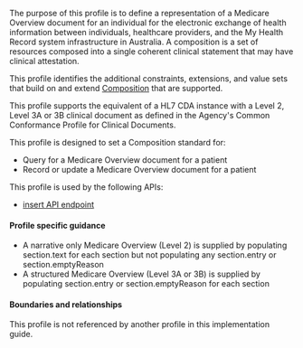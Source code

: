 The purpose of this profile is to define a representation of a Medicare Overview document for an individual for the electronic exchange of health information between individuals, healthcare providers, and the My Health Record system infrastructure in Australia. A composition is a set of resources composed into a single coherent clinical statement that may have clinical attestation.

This profile identifies the additional constraints, extensions, and value sets that build on and extend [Composition](http://hl7.org/fhir/R4/composition.html) that are supported. 

This profile supports the equivalent of a HL7 CDA instance with a Level 2, Level 3A or 3B clinical document as defined in the Agency's Common Conformance Profile for Clinical Documents.

This profile is designed to set a Composition standard for:
* Query for a Medicare Overview document for a patient
* Record or update a Medicare Overview document for a patient

This profile is used by the following APIs:
* [insert API endpoint](StructureDefinition-TBD-1.html)


#### Profile specific guidance
* A narrative only Medicare Overview (Level 2) is supplied by populating section.text for each section but not populating any section.entry or section.emptyReason
* A structured Medicare Overview (Level 3A or 3B) is supplied by populating section.entry or section.emptyReason for each section


#### Boundaries and relationships
This profile is not referenced by another profile in this implementation guide.  
